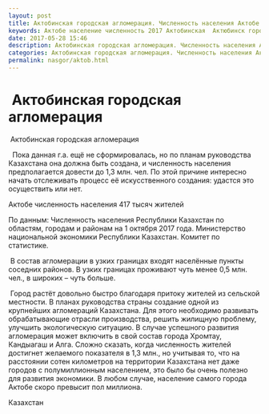 ```yaml
---
layout: post
title: Актобинская городская агломерация. Численность населения Актобе
keywords: Актобе население численность 2017 Актобинская  Актюбинск городская агломерация
date: 2017-05-28 15:46
description: Актобинская городская агломерация. Численность населения Актобе 2017
categories: Актобинская городская агломерация. Численность населения Актобе 2017
permalink: nasgor/aktob.html
---
```


#  Актобинская городская агломерация



 Актобинская городская агломерация



  Пока данная г.а. ещё не сформировалась, но по планам руководства Казахстана она должна быть создана, и численность населения предполагается довести до 1,3 млн. чел.
По этой причине интересно начать отслеживать процесс её искусственного создания: удастся это осуществить или нет.






Актобе численность населения 417 тысяч жителей
 


 По данным: Численность населения Республики Казахстан по областям, городам и районам на 1 октября 2017 года. Министерство национальной экономики Республики Казахстан. Комитет по статистике.


 В состав агломерации в узких границах входят населённые пункты соседних районов.
В узких границах проживают чуть менее 0,5 млн. чел., в широких – чуть больше.






 Город растёт довольно быстро благодаря притоку жителей из сельской местности. В планах руководства страны создание одной из крупнейших агломераций Казахстана. Для этого необходимо развивать обрабатывающие отрасли производства, решить жилищную проблему, улучшить экологическую ситуацию. В случае успешного развития агломерация может включить в свой состав города Хромтау, Кандыагаш и Алга. Сложно сказать, когда численность жителей достигнет желаемого показателя в 1,3 млн., но учитывая то, что на расстоянии сотен километров на территории Казахстана нет даже городов с полумиллионным населением, это было бы очень полезно для развития экономики.
В любом случае, население самого города Актобе скоро превысит пол миллиона.









Казахстан

		
